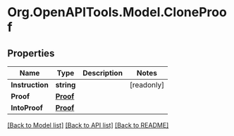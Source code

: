 # Org.OpenAPITools.Model.CloneProof

## Properties

| Name            | Type                  | Description | Notes      |
| --------------- | --------------------- | ----------- | ---------- |
| **Instruction** | **string**            |             | [readonly] |
| **Proof**       | [**Proof**](Proof.md) |             |
| **IntoProof**   | [**Proof**](Proof.md) |             |

[[Back to Model list]](../README.md#documentation-for-models)
[[Back to API list]](../README.md#documentation-for-api-endpoints)
[[Back to README]](../README.md)

